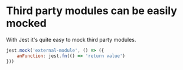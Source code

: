 # Third party modules can be easily mocked

With Jest it's quite easy to mock third party modules.

```javascript
jest.mock('external-module', () => ({
    anFunction: jest.fn(() => 'return value')
}))
```